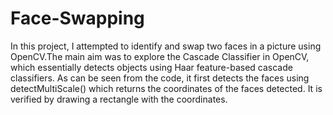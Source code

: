 # Face-Swapping
In this project, I attempted to identify and swap two faces in a picture using OpenCV.The main aim was to explore the Cascade Classifier in OpenCV, which essentially detects objects using Haar feature-based cascade classifiers.
As can be seen from the code, it first detects the faces using detectMultiScale() which returns the coordinates of the faces detected.
It is verified by drawing a rectangle with the coordinates.

